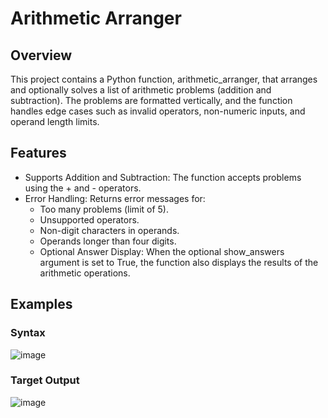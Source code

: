 # Arithmetic Arranger
## Overview
This project contains a Python function, arithmetic_arranger, that arranges and optionally solves a list of arithmetic problems (addition and subtraction). The problems are formatted vertically, and the function handles edge cases such as invalid operators, non-numeric inputs, and operand length limits.

## Features
- Supports Addition and Subtraction: The function accepts problems using the + and - operators.
- Error Handling: Returns error messages for:
  - Too many problems (limit of 5).
  - Unsupported operators.
  - Non-digit characters in operands.
  - Operands longer than four digits.
  - Optional Answer Display: When the optional show_answers argument is set to True, the function also displays the results of the arithmetic operations.
 
## Examples
### Syntax
![image](https://github.com/user-attachments/assets/6b7946d5-4d88-44b6-adb3-9814088867e8)

### Target Output
![image](https://github.com/user-attachments/assets/305cc52c-4996-4a81-9fca-3042817f72cc)

